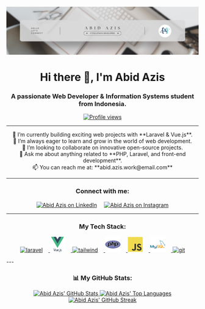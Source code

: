<p align="center">
  <img src="https://raw.githubusercontent.com/abidazis/abidazis/refs/heads/main/Banner%20abid%20azis.jpg" alt="Banner Profil Abid Azis">
</p>

<h1 align="center">Hi there 👋, I'm Abid Azis</h1>
<h3 align="center">A passionate Web Developer & Information Systems student from Indonesia.</h3>

<p align="center">
  <a href="https://komarev.com/ghpvc/?username=abidazis&label=Profile%20views&color=0e75b6&style=flat" target="_blank">
    <img src="https://komarev.com/ghpvc/?username=abidazis&label=Profile%20views&color=0e75b6&style=flat" alt="Profile views" />
  </a>
</p>

---

<p align="center">
  🔭 I’m currently building exciting web projects with **Laravel & Vue.js**. <br>
  🌱 I’m always eager to learn and grow in the world of web development. <br>
  👯 I’m looking to collaborate on innovative open-source projects. <br>
  💬 Ask me about anything related to **PHP, Laravel, and front-end development**. <br>
  📫 You can reach me at: **abid.azis.work@email.com** </p>

---

<h3 align="center">Connect with me:</h3>
<p align="center">
  <a href="https://www.linkedin.com/in/nama-anda" target="_blank" style="margin-right: 15px;"><img align="center" src="https://cdn.jsdelivr.net/gh/devicons/devicon/icons/linkedin/linkedin-original.svg" alt="Abid Azis on LinkedIn" height="40" width="40" /></a>
  <a href="https://www.instagram.com/nama-anda" target="_blank"><img align="center" src="https://raw.githubusercontent.com/rahuldkjain/github-profile-readme-generator/master/src/images/icons/Social/instagram.svg" alt="Abid Azis on Instagram" height="40" width="40" /></a>
</p>

---

<h3 align="center">My Tech Stack:</h3>
<p align="center">
    <a href="https://laravel.com/" target="_blank" rel="noreferrer"> <img src="https://cdn.jsdelivr.net/gh/devicons/devicon/icons/laravel/laravel-plain-wordmark.svg" alt="laravel" width="50" height="50" style="margin-right: 15px;"/> </a>
    <a href="https://vuejs.org/" target="_blank" rel="noreferrer"> <img src="https://raw.githubusercontent.com/devicons/devicon/master/icons/vuejs/vuejs-original-wordmark.svg" alt="vuejs" width="40" height="40" style="margin-right: 15px;"/> </a>
    <a href="https://tailwindcss.com/" target="_blank" rel="noreferrer"> <img src="https://www.vectorlogo.zone/logos/tailwindcss/tailwindcss-icon.svg" alt="tailwind" width="40" height="40" style="margin-right: 15px;"/> </a>
    <a href="https://www.php.net" target="_blank" rel="noreferrer"> <img src="https://raw.githubusercontent.com/devicons/devicon/master/icons/php/php-original.svg" alt="php" width="40" height="40" style="margin-right: 15px;"/> </a>
    <a href="https://developer.mozilla.org/en-US/docs/Web/JavaScript" target="_blank" rel="noreferrer"> <img src="https://raw.githubusercontent.com/devicons/devicon/master/icons/javascript/javascript-original.svg" alt="javascript" width="40" height="40" style="margin-right: 15px;"/> </a>
    <a href="https://www.mysql.com/" target="_blank" rel="noreferrer"> <img src="https://raw.githubusercontent.com/devicons/devicon/master/icons/mysql/mysql-original-wordmark.svg" alt="mysql" width="40" height="40" style="margin-right: 15px;"/> </a>
    <a href="https://git-scm.com/" target="_blank" rel="noreferrer"> <img src="https://www.vectorlogo.zone/logos/git-scm/git-scm-icon.svg" alt="git" width="40" height="40"/> </a>
</p>
---

<h3 align="center">📊 My GitHub Stats:</h3>
<div align="center">
  <a href="https://github.com/anuraghazra/github-readme-stats">
    <img src="https://github-readme-stats.vercel.app/api?username=abidazis&show_icons=true&locale=en&theme=tokyonight" alt="Abid Azis' GitHub Stats" />
  </a>
  <a href="https://github.com/anuraghazra/github-readme-stats">
    <img src="https://github-readme-stats.vercel.app/api/top-langs?username=abidazis&layout=compact&locale=en&theme=tokyonight" alt="Abid Azis' Top Languages" />
  </a>
  <a href="https://github.com/DenverCoder1/github-readme-streak-stats">
    <img src="https://github-readme-streak-stats.herokuapp.com/?user=abidazis&theme=tokyonight" alt="Abid Azis' GitHub Streak" />
  </a>
</div>

<br>
